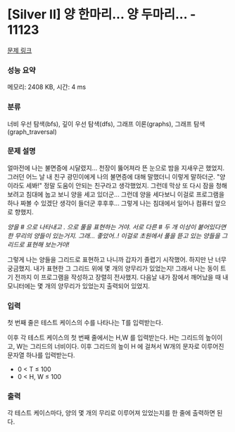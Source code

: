 # [Silver II] 양 한마리... 양 두마리... - 11123 

[문제 링크](https://www.acmicpc.net/problem/11123) 

### 성능 요약

메모리: 2408 KB, 시간: 4 ms

### 분류

너비 우선 탐색(bfs), 깊이 우선 탐색(dfs), 그래프 이론(graphs), 그래프 탐색(graph_traversal)

### 문제 설명

<p>얼마전에 나는 불면증에 시달렸지... 천장이 뚫어져라 뜬 눈으로 밤을 지새우곤 했었지.  그러던 어느 날 내 친구 광민이에게 나의 불면증에 대해 말했더니 이렇게 말하더군. "양이라도 세봐!"  정말 도움이 안되는 친구라고 생각했었지. 그런데 막상 또 다시 잠을 청해보려고 침대에 눕고 보니 양을 세고 있더군... 그런데 양을 세다보니 이걸로 프로그램을 하나 짜볼 수 있겠단 생각이 들더군 후후후... 그렇게 나는 침대에서 일어나 컴퓨터 앞으로 향했지.</p>

<p><em>양을 # 으로 나타내고 . 으로 풀을 표현하는 거야. 서로 다른 # 두 개 이상이 붙어있다면 한 무리의 양들이 있는거지. 그래... 좋았어..! 이걸로 초원에서 풀을 뜯고 있는 양들을 그리드로 표현해 보는거야!</em></p>

<p>그렇게 나는 양들을 그리드로 표현하고 나니까 갑자기 졸렵기 시작했어. 하지만 난 너무 궁금했지. 내가 표현한 그 그리드 위에 몇 개의 양무리가 있었는지! 그래서 나는 동이 트기 전까지 이 프로그램을 작성하고 장렬히 전사했지. 다음날 내가 잠에서 깨어났을 때 내 모니터에는 몇 개의 양무리가 있었는지 출력되어 있었지.</p>

### 입력 

 <p>첫 번째 줄은 테스트 케이스의 수를 나타나는 T를 입력받는다.</p>

<p>이후 각 테스트 케이스의 첫 번째 줄에서는 H,W 를 입력받는다. H는 그리드의 높이이고, W는 그리드의 너비이다. 이후 그리드의 높이 H 에 걸쳐서 W개의 문자로 이루어진 문자열 하나를 입력받는다. </p>

<ul>
	<li>0 < T ≤ 100</li>
	<li>0 < H, W ≤ 100</li>
</ul>

### 출력 

 <p>각 테스트 케이스마다, 양의 몇 개의 무리로 이루어져 있었는지를 한 줄에 출력하면 된다. </p>

